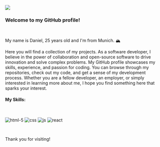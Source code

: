<img src="https://www.niit.com/india/sites/default/files/2022-04/HTML_1920x565px.jpg">

<h3>Welcome to my GitHub profile!</h3>

<br>
<p>My name is Daniel, 25 years old and I'm from Munich. 🏔</p>

<p>Here you will find a collection of my projects. As a software developer, I believe in the power of collaboration and open-source software to drive innovation and solve complex problems. My GitHub profile showcases my skills, experience, and passion for coding. You can browse through my repositories, check out my code, and get a sense of my development process. Whether you are a fellow developer, an employer, or simply interested in learning more about me, I hope you find something here that sparks your interest.</p> 

<h4>My Skills:</h4>
<br>

![html-5](https://user-images.githubusercontent.com/124400237/232079892-9fdb3bb4-8dae-4135-96ef-c22ca93acc82.png)
![css](https://user-images.githubusercontent.com/124400237/232080731-16e64223-62ff-4e2e-8d5d-23481e68eb9d.png)
![js](https://user-images.githubusercontent.com/124400237/232080496-a358ce43-8cc7-4661-957a-60b987204483.png)
![react](https://user-images.githubusercontent.com/124400237/232081206-9c8681b5-68a1-4089-a21d-b210188149f7.png)

<br>
<p>Thank you for visiting!</p>
